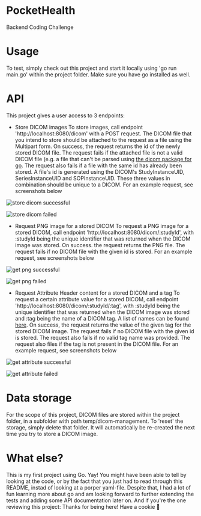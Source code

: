 # PocketHealth

Backend Coding Challenge


# Usage
To test, simply check out this project and start it locally using 'go run main.go' within the project folder.
Make sure you have go installed as well.

# API
This project gives a user access to 3 endpoints:

- Store DICOM images
To store images, call endpoint 'http://localhost:8080/dicom' with a POST request. The DICOM file that you intend to store should be attached to the request as a file using the Multipart form. On success, the request returns the id of the newly stored DICOM file. The request fails if the attached file is not a valid DICOM file (e.g. a file that can't be parsed using [the dicom package for go](https://pkg.go.dev/github.com/suyashkumar/dicom). The request also fails if a file with the same id has already been stored. A file's id is generated using the DICOM's StudyInstanceUID, SeriesInstanceUID and SOPInstanceUID. These three values in combination should be unique to a DICOM.
For an example request, see screenshots below

![store dicom successful](https://user-images.githubusercontent.com/127568358/224455708-0cd1c590-f2bd-4e44-a75f-d654a70500e1.png)

![store dicom failed](https://user-images.githubusercontent.com/127568358/224455719-729209fb-895a-44b6-941c-f77e9f72d598.png)


- Request PNG image for a stored DICOM
To request a PNG image for a stored DICOM, call endpoint 'http://localhost:8080/dicom/:studyId', with :studyId being the unique identifier that was returned when the DICOM image was stored. On success. the request returns the PNG file. The request fails if no DICOM file with the given id is stored.
For an example request, see screenshots below

![get png successful](https://user-images.githubusercontent.com/127568358/224455728-a25312d7-f203-42f2-9b41-d8388c5dfbc0.png)

![get png failed](https://user-images.githubusercontent.com/127568358/224455733-04d14941-d203-41aa-b01a-cb62fc89d891.png)


- Request Attribute Header content for a stored DICOM and a tag
To request a certain attribute value for a stored DICOM, call endpoint 'http://localhost:8080/dicom/:studyId/:tag', with :studyId being the unique identifier that was returned when the DICOM image was stored and :tag being the name of a DICOM tag. A list of names can be found [here](https://pkg.go.dev/github.com/suyashkumar/dicom@v1.0.6/pkg/tag). On success, the request returns the value of the given tag for the stored DICOM image. The request fails if no DICOM file with the given id is stored. The request also fails if no valid tag name was provided. The request also files if the tag is not present in the DICOM file.
For an example request, see screenshots below

![get attribute successful](https://user-images.githubusercontent.com/127568358/224455749-24a8fd40-7d0a-48c4-91dd-2fafc20aa63f.png)

![get attribute failed](https://user-images.githubusercontent.com/127568358/224455757-04040f05-db3b-4de4-8289-1c7173cdaf96.png)


# Data storage
For the scope of this project, DICOM files are stored within the project folder, in a subfolder with path temp/dicom-management. To 'reset' the storage, simply delete that folder. It will automatically be re-created the next time you try to store a DICOM image.

# What else?
This is my first project using Go. Yay! You might have been able to tell by looking at the code, or by the fact that you just had to read through this README, instad of looking at a porper yaml-file. Despite that, I had a lot of fun learning more about go and am looking forward to further extending the tests and adding some API documentation later on. 
And if you're the one reviewing this project: Thanks for being here! Have a cookie 🍪
